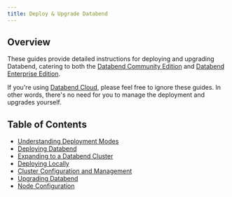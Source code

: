 ```yaml
---
title: Deploy & Upgrade Databend
---
```


## Overview

These guides provide detailed instructions for deploying and upgrading Databend, catering to both the [Databend Community Edition](../00-overview/00-editions/00-dce/index.md) and [Databend Enterprise Edition](../00-overview/00-editions/01-dee/index.md). 

If you're using [Databend Cloud](../00-overview/00-editions/02-dc/index.md), please feel free to ignore these guides. In other words, there's no need for you to manage the deployment and upgrades yourself.

## Table of Contents

- [Understanding Deployment Modes](00-understanding-deployment-modes.md)
- [Deploying Databend](01-deploying-databend.md)
- [Expanding to a Databend Cluster](02-expanding-to-a-databend-cluster.md)
- [Deploying Locally](03-deploying-local.md)
- [Cluster Configuration and Management](11-cluster/index.md)
- [Upgrading Databend](12-upgrade/index.md)
- [Node Configuration](13-node-config/index.md)